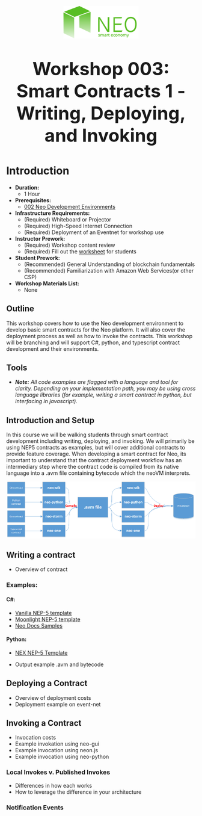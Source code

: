 <p align="center">
  <img 
    src="../assets/logo.svg" 
    width="200px"
    alt="Neo">
</p>

<p align="center" style="font-size: 48px;">
  <strong>Workshop 003: Smart Contracts 1 - Writing, Deploying, and Invoking</strong>
</p>

# Introduction
* <b>Duration:</b> 
	* 1 Hour
* <b>Prerequisites:</b> 
	* [002 Neo Development Environments](../2_development_environment/README.md)
* <b>Infrastructure Requirements:</b>
	* (Required) Whiteboard or Projector
	* (Required) High-Speed Internet Connection
	* (Required) Deployment of an Eventnet for workshop use
* <b>Instructor Prework:</b>
	* (Required) Workshop content review
	* (Required) Fill out the [worksheet](./Worksheet.md) for students
* <b>Student Prework:</b>
	* (Recommended) General Understanding of blockchain fundamentals
	* (Recommended) Familiarization with Amazon Web Services(or other CSP)
* <b>Workshop Materials List:</b>
	* None

## Outline
This workshop covers how to use the Neo development environment to develop basic smart contracts for the Neo platform. It will also cover the deployment process as well as how to invoke the contracts. This workshop will be branching and will support C#, python, and typescript contract development and their environments.


## Tools
* <i><b>Note:</b> All code examples are flagged with a language and tool for clarity.  Depending on your implementation path, you may be using cross language libraries (for example, writing a smart contract in python, but interfacing in javascript). </i>

## Introduction and Setup
In this course we will be walking students through smart contract development including writing, deploying, and invoking.  We will primarily be using NEP5 contracts as examples, but will cover additional contracts to provide feature coverage.  When developing a smart contract for Neo, its important to understand that the contract deployment workflow has an intermediary step where the contract code is compiled from its native language into a .avm file containing bytecode which the neoVM interprets.  


<p align="center">
  <img 
	src="../2_development_environment/assets/workflow.png" 
	alt="Neo">
</p>
	
	
## Writing a contract
* Overview of contract



### Examples:

#### C#:
* [Vanilla NEP-5 template](https://github.com/neo-project/examples-csharp/blob/master/ICO_Template)
* [Moonlight NEP-5 template](https://github.com/Moonlight-io/moonlight-ico-template)
* [Neo Docs Samples](https://docs.neo.org/en-us/sc/tutorial/HelloWorld.html)
	
#### Python:
* [NEX NEP-5 Template](https://github.com/nash-io/neo-ico-template)



* Output example .avm and bytecode

## Deploying a Contract
* Overview of deployment costs
* Deployment example on event-net

## Invoking a Contract
* Invocation costs
* Example invokation using neo-gui
* Example invocation using neon.js
* Example invocation using neo-python

### Local Invokes v. Published Invokes
* Differences in how each works
* How to leverage the difference in your architecture

### Notification Events